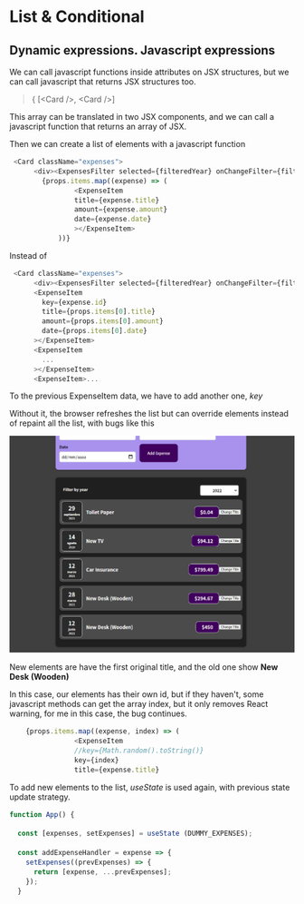 # List & Conditional

## Dynamic expressions. Javascript expressions

We can call javascript functions inside attributes on JSX structures, but we can call javascript that returns JSX structures too.

> { [\<Card />, \<Card />]

This array can be translated in two JSX components, and we can call a javascript function that returns an array of JSX.

Then we can create a list of elements with a javascript function

```js
 <Card className="expenses">
      <div><ExpensesFilter selected={filteredYear} onChangeFilter={filterChangeHandler} /></div>
        {props.items.map((expense) => (
                <ExpenseItem
                title={expense.title}
                amount={expense.amount}
                date={expense.date}
                ></ExpenseItem>
            ))}
```

Instead of

```js
 <Card className="expenses">
      <div><ExpensesFilter selected={filteredYear} onChangeFilter={filterChangeHandler} /></div>
      <ExpenseItem
        key={expense.id}
        title={props.items[0].title}
        amount={props.items[0].amount}
        date={props.items[0].date}
      ></ExpenseItem>
      <ExpenseItem
        ...
      ></ExpenseItem>
      <ExpenseItem>...
```

To the previous ExpenseItem data, we have to add another one, _key_

Without it, the browser refreshes the list but can override elements instead of repaint all the list, with bugs like this

![images](images/s5-bug-list.PNG)

New elements are have the first original title, and the old one show __New Desk (Wooden)__

In this case, our elements has their own id, but if they haven't, some javascript methods can get the array index, but it only removes React warning, for me in this case, the bug continues.

```js
    {props.items.map((expense, index) => (
                <ExpenseItem
                //key={Math.random().toString()}
                key={index}
                title={expense.title}
```

To add new elements to the list, _useState_ is used again, with previous state update strategy.

```js
function App() {
 
  const [expenses, setExpenses] = useState (DUMMY_EXPENSES);

  const addExpenseHandler = expense => {
    setExpenses((prevExpenses) => {
      return [expense, ...prevExpenses];
    });
  }
```
